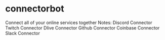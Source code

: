 # connectorbot
Connect all of your online services together
Notes:
Discord Connector
Twitch Connector
Dlive Connector
Github Connector
Coinbase Connector
Slack Connector
